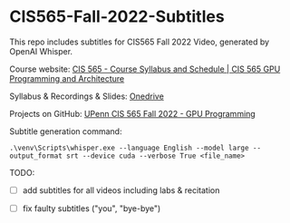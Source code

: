# CIS565-Fall-2022-Subtitles
This repo includes subtitles for CIS565 Fall 2022 Video, generated by OpenAI Whisper.

Course website: [CIS 565 - Course Syllabus and Schedule | CIS 565 GPU Programming and Architecture](https://cis565-fall-2022.github.io/syllabus/)

Syllabus & Recordings & Slides: [Onedrive](https://onedrive.live.com/embed?cid=A6B78147D66DD722&resid=A6B78147D66DD722!96222&authkey=ANNkLBTO-JNtPW4&em=2)

Projects on GitHub: [UPenn CIS 565 Fall 2022 - GPU Programming](https://github.com/CIS565-Fall-2022)



Subtitle generation command:

```
.\venv\Scripts\whisper.exe --language English --model large --output_format srt --device cuda --verbose True <file_name>
```

TODO:

- [ ] add subtitles for all videos including labs & recitation

- [ ] fix faulty subtitles ("you", "bye-bye")

